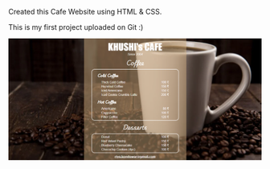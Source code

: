 Created this Cafe Website using HTML & CSS.

This is my first project uploaded on Git :)

![screenshot-frontent](/cafe-menu-website-image.png)
